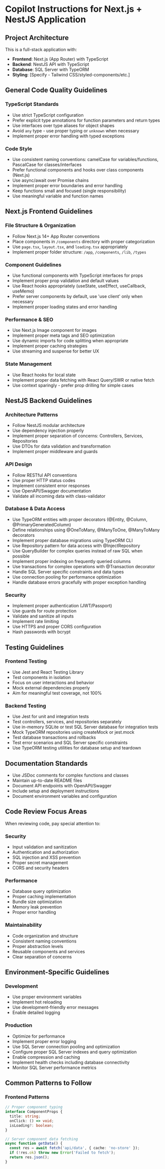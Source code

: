 # Copilot Instructions for Next.js + NestJS Application

## Project Architecture

This is a full-stack application with:
- **Frontend**: Next.js (App Router) with TypeScript
- **Backend**: NestJS API with TypeScript
- **Database**: SQL Server with TypeORM
- **Styling**: [Specify - Tailwind CSS/styled-components/etc.]

## General Code Quality Guidelines

### TypeScript Standards
- Use strict TypeScript configuration
- Prefer explicit type annotations for function parameters and return types
- Use interfaces over type aliases for object shapes
- Avoid `any` type - use proper typing or `unknown` when necessary
- Implement proper error handling with typed exceptions

### Code Style
- Use consistent naming conventions: camelCase for variables/functions, PascalCase for classes/interfaces
- Prefer functional components and hooks over class components (Next.js)
- Use async/await over Promise chains
- Implement proper error boundaries and error handling
- Keep functions small and focused (single responsibility)
- Use meaningful variable and function names

## Next.js Frontend Guidelines

### File Structure & Organization
- Follow Next.js 14+ App Router conventions
- Place components in `/components` directory with proper categorization
- Use `page.tsx`, `layout.tsx`, and `loading.tsx` appropriately
- Implement proper folder structure: `/app`, `/components`, `/lib`, `/types`

### Component Guidelines
- Use functional components with TypeScript interfaces for props
- Implement proper prop validation and default values
- Use React hooks appropriately (useState, useEffect, useCallback, useMemo)
- Prefer server components by default, use 'use client' only when necessary
- Implement proper loading states and error handling

### Performance & SEO
- Use Next.js Image component for images
- Implement proper meta tags and SEO optimization
- Use dynamic imports for code splitting when appropriate
- Implement proper caching strategies
- Use streaming and suspense for better UX

### State Management
- Use React hooks for local state
- Implement proper data fetching with React Query/SWR or native fetch
- Use context sparingly - prefer prop drilling for simple cases

## NestJS Backend Guidelines

### Architecture Patterns
- Follow NestJS modular architecture
- Use dependency injection properly
- Implement proper separation of concerns: Controllers, Services, Repositories
- Use DTOs for data validation and transformation
- Implement proper middleware and guards

### API Design
- Follow RESTful API conventions
- Use proper HTTP status codes
- Implement consistent error responses
- Use OpenAPI/Swagger documentation
- Validate all incoming data with class-validator

### Database & Data Access
- Use TypeORM entities with proper decorators (@Entity, @Column, @PrimaryGeneratedColumn)
- Define relationships using @OneToMany, @ManyToOne, @ManyToMany decorators
- Implement proper database migrations using TypeORM CLI
- Use Repository pattern for data access with @InjectRepository
- Use QueryBuilder for complex queries instead of raw SQL when possible
- Implement proper indexing on frequently queried columns
- Use transactions for complex operations with @Transaction decorator
- Handle SQL Server specific constraints and data types
- Use connection pooling for performance optimization
- Handle database errors gracefully with proper exception handling

### Security
- Implement proper authentication (JWT/Passport)
- Use guards for route protection
- Validate and sanitize all inputs
- Implement rate limiting
- Use HTTPS and proper CORS configuration
- Hash passwords with bcrypt

## Testing Guidelines

### Frontend Testing
- Use Jest and React Testing Library
- Test components in isolation
- Focus on user interactions and behavior
- Mock external dependencies properly
- Aim for meaningful test coverage, not 100%

### Backend Testing
- Use Jest for unit and integration tests
- Test controllers, services, and repositories separately
- Use in-memory SQLite or test SQL Server database for integration tests
- Mock TypeORM repositories using createMock or jest.mock
- Test database transactions and rollbacks
- Test error scenarios and SQL Server specific constraints
- Use TypeORM testing utilities for database setup and teardown

## Documentation Standards

- Use JSDoc comments for complex functions and classes
- Maintain up-to-date README files
- Document API endpoints with OpenAPI/Swagger
- Include setup and deployment instructions
- Document environment variables and configuration

## Code Review Focus Areas

When reviewing code, pay special attention to:

### Security
- Input validation and sanitization
- Authentication and authorization
- SQL injection and XSS prevention
- Proper secret management
- CORS and security headers

### Performance
- Database query optimization
- Proper caching implementation
- Bundle size optimization
- Memory leak prevention
- Proper error handling

### Maintainability
- Code organization and structure
- Consistent naming conventions
- Proper abstraction levels
- Reusable components and services
- Clear separation of concerns

## Environment-Specific Guidelines

### Development
- Use proper environment variables
- Implement hot reloading
- Use development-friendly error messages
- Enable detailed logging

### Production
- Optimize for performance
- Implement proper error logging
- Use SQL Server connection pooling and optimization
- Configure proper SQL Server indexes and query optimization
- Enable compression and caching
- Implement health checks including database connectivity
- Monitor SQL Server performance metrics

## Common Patterns to Follow

### Frontend Patterns
```typescript
// Proper component typing
interface ComponentProps {
  title: string;
  onClick: () => void;
  isLoading?: boolean;
}

// Server component data fetching
async function getData() {
  const res = await fetch('api/data', { cache: 'no-store' });
  if (!res.ok) throw new Error('Failed to fetch');
  return res.json();
}